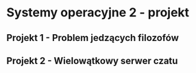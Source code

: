 # Systemy operacyjne 2 - projekt
## Projekt 1 - Problem jedzących filozofów
## Projekt 2 - Wielowątkowy serwer czatu
